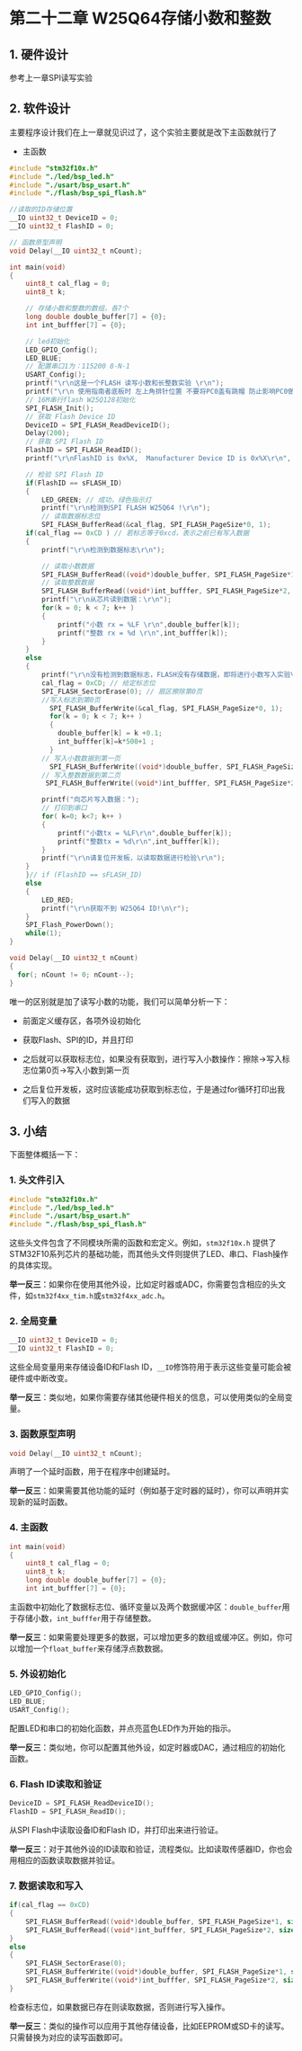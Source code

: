 # 第二十二章 W25Q64存储小数和整数

## 1. 硬件设计

参考上一章SPI读写实验

## 2. 软件设计

主要程序设计我们在上一章就见识过了，这个实验主要就是改下主函数就行了

- 主函数

```c
#include "stm32f10x.h"
#include "./led/bsp_led.h"
#include "./usart/bsp_usart.h"
#include "./flash/bsp_spi_flash.h" 

//读取的ID存储位置
__IO uint32_t DeviceID = 0;
__IO uint32_t FlashID = 0;

// 函数原型声明
void Delay(__IO uint32_t nCount);

int main(void)
{     
    uint8_t cal_flag = 0;
    uint8_t k;

    // 存储小数和整数的数组，各7个
    long double double_buffer[7] = {0};
    int int_bufffer[7] = {0};

    // led初始化
    LED_GPIO_Config();
    LED_BLUE;
    // 配置串口1为：115200 8-N-1 
    USART_Config();
    printf("\r\n这是一个FLASH 读写小数和长整数实验 \r\n");
    printf("\r\n 使用指南者底板时 左上角排针位置 不要将PC0盖有跳帽 防止影响PC0做SPIFLASH片选脚 \r\n");
    // 16M串行flash W25Q128初始化
    SPI_FLASH_Init();
    // 获取 Flash Device ID 
    DeviceID = SPI_FLASH_ReadDeviceID();
    Delay(200);
    // 获取 SPI Flash ID
    FlashID = SPI_FLASH_ReadID();
    printf("\r\nFlashID is 0x%X,  Manufacturer Device ID is 0x%X\r\n", FlashID, DeviceID);

    // 检验 SPI Flash ID
    if(FlashID == sFLASH_ID) 
    {    
        LED_GREEN; // 成功，绿色指示灯
        printf("\r\n检测到SPI FLASH W25Q64 !\r\n");
        // 读取数据标志位
        SPI_FLASH_BufferRead(&cal_flag, SPI_FLASH_PageSize*0, 1);
    if(cal_flag == 0xCD ) // 若标志等于0xcd，表示之前已有写入数据
    {
        printf("\r\n检测到数据标志\r\n");

        // 读取小数数据
        SPI_FLASH_BufferRead((void*)double_buffer, SPI_FLASH_PageSize*1, sizeof(double_buffer));
        // 读取整数数据
        SPI_FLASH_BufferRead((void*)int_bufffer, SPI_FLASH_PageSize*2, sizeof(int_bufffer));
        printf("\r\n从芯片读到数据：\r\n");            
        for(k = 0; k < 7; k++ )
        {
            printf("小数 rx = %LF \r\n",double_buffer[k]);
            printf("整数 rx = %d \r\n",int_bufffer[k]);                
        }
    }    
    else
    {
        printf("\r\n没有检测到数据标志，FLASH没有存储数据，即将进行小数写入实验\r\n");
        cal_flag = 0xCD; // 给定标志位
        SPI_FLASH_SectorErase(0); // 扇区擦除第0页
        //写入标志到第0页
          SPI_FLASH_BufferWrite(&cal_flag, SPI_FLASH_PageSize*0, 1); 
          for(k = 0; k < 7; k++ )
          {
            double_buffer[k] = k +0.1;
            int_bufffer[k]=k*500+1 ;
          }
        // 写入小数数据到第一页
          SPI_FLASH_BufferWrite((void*)double_buffer, SPI_FLASH_PageSize*1, sizeof(double_buffer));
        // 写入整数数据到第二页
         SPI_FLASH_BufferWrite((void*)int_bufffer, SPI_FLASH_PageSize*2, sizeof(int_bufffer));

        printf("向芯片写入数据：");
        // 打印到串口
        for( k=0; k<7; k++ )
        {
            printf("小数tx = %LF\r\n",double_buffer[k]);
            printf("整数tx = %d\r\n",int_bufffer[k]);
        }    
        printf("\r\n请复位开发板，以读取数据进行检验\r\n");
    }   
    }// if (FlashID == sFLASH_ID)
    else
    {    
        LED_RED;
        printf("\r\n获取不到 W25Q64 ID!\n\r");
    }
    SPI_Flash_PowerDown();  
    while(1);  
}

void Delay(__IO uint32_t nCount)
{
  for(; nCount != 0; nCount--);
}
```

唯一的区别就是加了读写小数的功能，我们可以简单分析一下：

- 前面定义缓存区，各项外设初始化

- 获取Flash、SPI的ID，并且打印

- 之后就可以获取标志位，如果没有获取到，进行写入小数操作：擦除->写入标志位第0页->写入小数到第一页

- 之后复位开发板，这时应该能成功获取到标志位，于是通过for循环打印出我们写入的数据

## 3. 小结

下面整体概括一下：

### 1. 头文件引入

```c
#include "stm32f10x.h"
#include "./led/bsp_led.h"
#include "./usart/bsp_usart.h"
#include "./flash/bsp_spi_flash.h"
```

这些头文件包含了不同模块所需的函数和宏定义。例如，`stm32f10x.h` 提供了STM32F10系列芯片的基础功能，而其他头文件则提供了LED、串口、Flash操作的具体实现。

**举一反三**：如果你在使用其他外设，比如定时器或ADC，你需要包含相应的头文件，如`stm32f4xx_tim.h`或`stm32f4xx_adc.h`。

### 2. 全局变量

```c
__IO uint32_t DeviceID = 0;
__IO uint32_t FlashID = 0;
```

这些全局变量用来存储设备ID和Flash ID，`__IO`修饰符用于表示这些变量可能会被硬件或中断改变。

**举一反三**：类似地，如果你需要存储其他硬件相关的信息，可以使用类似的全局变量。

### 3. 函数原型声明

```c
void Delay(__IO uint32_t nCount);
```

声明了一个延时函数，用于在程序中创建延时。

**举一反三**：如果需要其他功能的延时（例如基于定时器的延时），你可以声明并实现新的延时函数。

### 4. 主函数

```c
int main(void)
{
    uint8_t cal_flag = 0;
    uint8_t k;
    long double double_buffer[7] = {0};
    int int_bufffer[7] = {0};
```

主函数中初始化了数据标志位、循环变量以及两个数据缓冲区：`double_buffer`用于存储小数，`int_bufffer`用于存储整数。

**举一反三**：如果需要处理更多的数据，可以增加更多的数组或缓冲区。例如，你可以增加一个`float_buffer`来存储浮点数数据。

### 5. 外设初始化

```c
LED_GPIO_Config();
LED_BLUE;
USART_Config();
```

配置LED和串口的初始化函数，并点亮蓝色LED作为开始的指示。

**举一反三**：类似地，你可以配置其他外设，如定时器或DAC，通过相应的初始化函数。

### 6. Flash ID读取和验证

```c
DeviceID = SPI_FLASH_ReadDeviceID();
FlashID = SPI_FLASH_ReadID();
```

从SPI Flash中读取设备ID和Flash ID，并打印出来进行验证。

**举一反三**：对于其他外设的ID读取和验证，流程类似。比如读取传感器ID，你也会用相应的函数读取数据并验证。

### 7. 数据读取和写入

```c
if(cal_flag == 0xCD)
{
    SPI_FLASH_BufferRead((void*)double_buffer, SPI_FLASH_PageSize*1, sizeof(double_buffer));
    SPI_FLASH_BufferRead((void*)int_bufffer, SPI_FLASH_PageSize*2, sizeof(int_bufffer));
}
else
{
    SPI_FLASH_SectorErase(0);
    SPI_FLASH_BufferWrite((void*)double_buffer, SPI_FLASH_PageSize*1, sizeof(double_buffer));
    SPI_FLASH_BufferWrite((void*)int_bufffer, SPI_FLASH_PageSize*2, sizeof(int_bufffer));
}
```

检查标志位，如果数据已存在则读取数据，否则进行写入操作。

**举一反三**：类似的操作可以应用于其他存储设备，比如EEPROM或SD卡的读写。只需替换为对应的读写函数即可。
